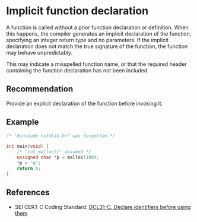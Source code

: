 # Implicit function declaration
A function is called without a prior function declaration or definition. When this happens, the compiler generates an implicit declaration of the function, specifying an integer return type and no parameters. If the implicit declaration does not match the true signature of the function, the function may behave unpredictably.

This may indicate a misspelled function name, or that the required header containing the function declaration has not been included.


## Recommendation
Provide an explicit declaration of the function before invoking it.


## Example

```c
/* '#include <stdlib.h>' was forgotton */

int main(void) {
	/* 'int malloc()' assumed */
	unsigned char *p = malloc(100);
	*p = 'a';
	return 0;
}
```

## References
* SEI CERT C Coding Standard: [DCL31-C. Declare identifiers before using them](https://wiki.sei.cmu.edu/confluence/display/c/DCL31-C.+Declare+identifiers+before+using+them)
